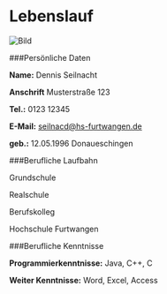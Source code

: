 # Lebenslauf

![Bild](C:\Users\denni\Desktop\Aufgaben\OS\testgit.jpg)

###Persönliche Daten

**Name:**			Dennis Seilnacht

**Anschrift**		Musterstraße 123

**Tel.:**			0123 12345

**E-Mail:**			seilnacd@hs-furtwangen.de

**geb.:**			12.05.1996 Donaueschingen


###Berufliche Laufbahn

Grundschule

Realschule

Berufskolleg

Hochschule Furtwangen


###Berufliche Kenntnisse


**Programmierkenntnisse:**	Java, C++, C

**Weiter Kenntnisse:**	Word, Excel, Access